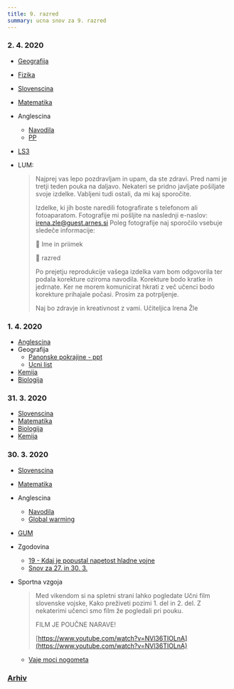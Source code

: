 ```yaml
---
title: 9. razred
summary: ucna snov za 9. razred
---
```


### 2. 4. 2020

* [Geografija](geografija/2020-04-02-geografija.pdf)
* [Fizika](fizika/2020-04-02-fizika.pdf)
* [Slovenscina](slovenscina/2020-04-02-slovenscina.pdf)
* [Matematika](matematika/2020-04-02-matematika.pdf)
* Anglescina
    * [Navodila](anglescina/2020-04-02-anglescina.pdf)
    * [PP](anglescina/2020-04-02-anglescina-pp.pdf)
* [LS3](lum/LS3-projekcija.pdf)
* LUM:

    > Najprej vas lepo pozdravljam in upam, da ste zdravi.
    > Pred nami je tretji teden pouka na daljavo. Nekateri se pridno javljate pošiljate
    > svoje izdelke. Vabljeni tudi ostali, da mi kaj sporočite.
    >
    > Izdelke, ki jih boste naredili fotografirate s telefonom ali fotoaparatom.
    > Fotografije mi pošljite na naslednji e-naslov: irena.zle@guest.arnes.si
    > Poleg fotografije naj sporočilo vsebuje sledeče informacije:
    >
    >  Ime in priimek
    >
    >  razred
    >
    > Po prejetju reprodukcije vašega izdelka vam bom odgovorila ter podala
    > korekture oziroma navodila. Korekture bodo kratke in jedrnate. Ker ne morem
    > komunicirat hkrati z več učenci bodo korekture prihajale počasi. Prosim za
    > potrpljenje.
    >
    > Naj bo zdravje in kreativnost z vami. Učiteljica Irena Žle


### 1. 4. 2020

* [Anglescina](anglescina/2020-04-01-anglescina.pdf)
* Geografija
    * [Panonske pokrajine - ppt](geografija/2020-04-01-geografija-ppt.pdf)
    * [Ucni list](geografija/2020-04-01-geografija.pdf)
* [Kemija](kemija/2020-04-01-kemija.pdf)
* [Biologija](biologija/2020-04-01-biologija.pdf)

### 31. 3. 2020

* [Slovenscina](slovenscina/2020-03-31-slovenscina.pdf)
* [Matematika](matematika/2020-03-31-matematika.pdf)
* [Biologija](biologija/2020-03-31-biologija.pdf)
* [Kemija](kemija/2020-03-31-kemija.pdf)


### 30. 3. 2020

* [Slovenscina](slovenscina/2020-03-30-slovenscina.pdf)
* [Matematika](matematika/2020-03-30-matematika.pdf)
* Anglescina
    * [Navodila](anglescina/2020-03-30-anglescina.pdf)
    * [Global warming](anglescina/2020-03-30-global-warming.pdf)
* [GUM](gum/2020-03-30-gum.pdf)
* Zgodovina
    * [19 - Kdaj je popustal napetost hladne vojne](zgodovina/19-kdaj-je-popustila-napetost.pdf)
    * [Snov za 27. in 30. 3.](zgodovina/2020-03-27-30-zgodovina.pdf)
* Sportna vzgoja

    > Med vikendom si na spletni strani lahko pogledate Učni film slovenske vojske, Kako preživeti pozimi 1. del in 2. del.
    > Z nekaterimi učenci smo film že pogledali pri pouku. 
    > 
    > FILM JE POUČNE NARAVE!
    > 
    > [https://www.youtube.com/watch?v=NVl36TIOLnA](https://www.youtube.com/watch?v=NVl36TIOLnA)

    * [Vaje moci nogometa](sport/2020-03-30-sport1.pdf)


### [Arhiv](arhiv.md)